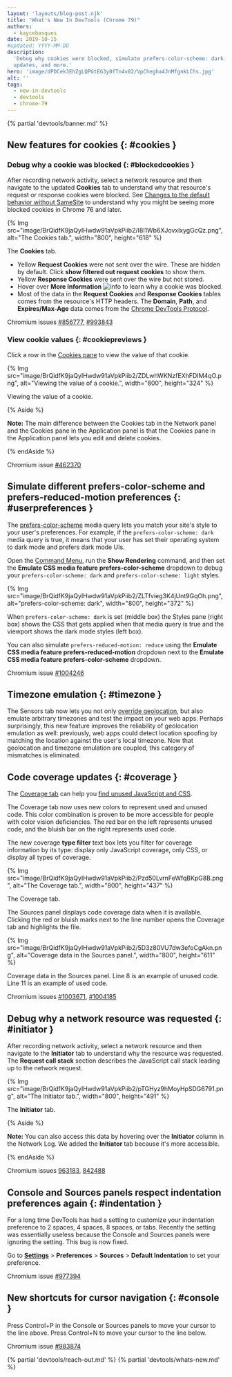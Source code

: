```yaml
---
layout: 'layouts/blog-post.njk'
title: "What's New In DevTools (Chrome 79)"
authors:
  - kaycebasques
date: 2019-10-15
#updated: YYYY-MM-DD
description:
  'Debug why cookies were blocked, simulate prefers-color-scheme: dark, code coverage
  updates, and more.'
hero: 'image/dPDCek3EhZgLQPGtEG3y0fTn4v82/VpChegha4JnMfgnkLChs.jpg'
alt: ''
tags:
  - new-in-devtools
  - devtools
  - chrome-79
---
```


{% partial 'devtools/banner.md' %}

## New features for cookies {: #cookies }

### Debug why a cookie was blocked {: #blockedcookies }

After recording network activity, select a network resource and then navigate to the updated
**Cookies** tab to understand why that resource's request or response cookies were blocked. See
[Changes to the default behavior without SameSite][1] to understand why you might be seeing more
blocked cookies in Chrome 76 and later.

{% Img src="image/BrQidfK9jaQyIHwdw91aVpkPiib2/I8l1Wb6XJovxlxygGcQz.png", alt="The Cookies tab.", width="800", height="618" %}

The **Cookies** tab.

- Yellow **Request Cookies** were not sent over the wire. These are hidden by default. Click **show
  filtered out request cookies** to show them.
- Yellow **Response Cookies** were sent over the wire but not stored.
- Hover over **More Information**
  ![info](https://developers.google.com/web/updates/images/2019/10/info.png) to learn why a cookie
  was blocked.
- Most of the data in the **Request Cookies** and **Response Cookies** tables comes from the
  resource's HTTP headers. The **Domain**, **Path**, and **Expires/Max-Age** data comes from the
  [Chrome DevTools Protocol][2].

Chromium issues [#856777][3], [#993843][4]

### View cookie values {: #cookiepreviews }

Click a row in the [Cookies pane][5] to view the value of that cookie.

{% Img src="image/BrQidfK9jaQyIHwdw91aVpkPiib2/ZDLwhWKNzfEXhFDIM4qO.png", alt="Viewing the value of a cookie.", width="800", height="324" %}

Viewing the value of a cookie.

{% Aside %}

**Note:** The main difference between the Cookies tab in the Network panel and the Cookies pane in
the Application panel is that the Cookies pane in the Application panel lets you edit and delete
cookies.

{% endAside %}

Chromium issue [#462370][6]

## Simulate different prefers-color-scheme and prefers-reduced-motion preferences {: #userpreferences }

The [prefers-color-scheme][7] media query lets you match your site's style to your user's
preferences. For example, if the `prefers-color-scheme: dark` media query is true, it means that
your user has set their operating system to dark mode and prefers dark mode UIs.

Open the [Command Menu][8], run the **Show Rendering** command, and then set the **Emulate CSS media
feature prefers-color-scheme** dropdown to debug your `prefers-color-scheme: dark` and
`prefers-color-scheme: light` styles.

{% Img src="image/BrQidfK9jaQyIHwdw91aVpkPiib2/ZLTfvieg3K4jUnt9GqOh.png", alt="prefers-color-scheme: dark", width="800", height="372" %}

When `prefers-color-scheme: dark` is set (middle box) the Styles pane (right box) shows the CSS that
gets applied when that media query is true and the viewport shows the dark mode styles (left box).

You can also simulate `prefers-reduced-motion: reduce` using the **Emulate CSS media feature
prefers-reduced-motion** dropdown next to the **Emulate CSS media feature prefers-color-scheme**
dropdown.

Chromium issue [#1004246][9]

## Timezone emulation {: #timezone }

The Sensors tab now lets you not only [override geolocation][10], but also emulate arbitrary
timezones and test the impact on your web apps. Perhaps surprisingly, this new feature improves the
reliability of geolocation emulation as well: previously, web apps could detect location spoofing by
matching the location against the user's local timezone. Now that geolocation and timezone emulation
are coupled, this category of mismatches is eliminated.

## Code coverage updates {: #coverage }

The [Coverage tab][11] can help you [find unused JavaScript and CSS][12].

The Coverage tab now uses new colors to represent used and unused code. This color combination is
proven to be more accessible for people with color vision deficiencies. The red bar on the left
represents unused code, and the bluish bar on the right represents used code.

The new coverage **type filter** text box lets you filter for coverage information by its type:
display only JavaScript coverage, only CSS, or display all types of coverage.

{% Img src="image/BrQidfK9jaQyIHwdw91aVpkPiib2/Pzd50LvrnFeWfqBKpG8B.png", alt="The Coverage tab.", width="800", height="437" %}

The Coverage tab.

The Sources panel displays code coverage data when it is available. Clicking the red or bluish marks
next to the line number opens the Coverage tab and highlights the file.

{% Img src="image/BrQidfK9jaQyIHwdw91aVpkPiib2/5D3z80VU7dw3efoCgAkn.png", alt="Coverage data in the Sources panel.", width="800", height="611" %}

Coverage data in the Sources panel. Line 8 is an example of unused code. Line 11 is an example of
used code.

Chromium issues [#1003671][13], [#1004185][14]

## Debug why a network resource was requested {: #initiator }

After recording network activity, select a network resource and then navigate to the **Initiator**
tab to understand why the resource was requested. The **Request call stack** section describes the
JavaScript call stack leading up to the network request.

{% Img src="image/BrQidfK9jaQyIHwdw91aVpkPiib2/pTGHyz9hMoyHpSDG6791.png", alt="The Initiator tab.", width="800", height="491" %}

The **Initiator** tab.

{% Aside %}

**Note:** You can also access this data by hovering over the **Initiator** column in the Network
Log. We added the **Initiator** tab because it's more accessible.

{% endAside %}

Chromium issues [963183][15], [842488][16]

## Console and Sources panels respect indentation preferences again {: #indentation }

For a long time DevTools has had a setting to customize your indentation preference to 2 spaces, 4
spaces, 8 spaces, or tabs. Recently the setting was essentially useless because the Console and
Sources panels were ignoring the setting. This bug is now fixed.

Go to [**Settings**][17] > **Preferences** > **Sources** > **Default Indentation** to set your
preference.

Chromium issue [#977394][18]

## New shortcuts for cursor navigation {: #console }

Press Control+P in the Console or Sources panels to move your cursor to the line above. Press
Control+N to move your cursor to the line below.

Chromium issue [#983874][19]

{% partial 'devtools/reach-out.md' %}
{% partial 'devtools/whats-new.md' %}

[1]: https://web.dev/samesite-cookies-explained#changes-to-the-default-behavior-without-samesite
[2]: https://chromedevtools.github.io/devtools-protocol/
[3]: https://crbug.com/856777
[4]: https://crbug.com/993843
[5]: /docs/devtools/storage/cookies
[6]: https://crbug.com/462370
[7]: https://web.dev/prefers-color-scheme
[8]: /docs/devtools/command-menu
[9]: https://crbug.com/1004246
[10]: /docs/devtools/device-mode/geolocation
[11]: /docs/devtools/coverage
[12]: https://web.dev/remove-unused-code/
[13]: https://crbug.com/1003671
[14]: https://crbug.com/1004185
[15]: https://crbug.com/963183
[16]: https://crbug.com/842488
[17]: /docs/devtools/customize#settings
[18]: https://crbug.com/977394
[19]: https://crbug.com/983874
